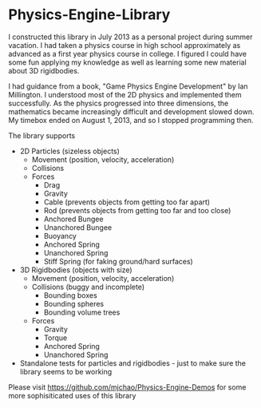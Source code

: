 # Physics-Engine-Library

I constructed this library in July 2013 as a personal project during summer vacation. I had taken a physics course in high school approximately as advanced as a first year physics course in college. I figured I could have some fun applying my knowledge as well as learning some new material about 3D rigidbodies.

I had guidance from a book, "Game Physics Engine Development" by Ian Millington. I understood most of the 2D physics and implemented them successfully. As the physics progressed into three dimensions, the mathematics became increasingly difficult and development slowed down. My timebox ended on August 1, 2013, and so I stopped programming then.

The library supports

* 2D Particles (sizeless objects)
  * Movement (position, velocity, acceleration)
  * Collisions
  * Forces
    * Drag
    * Gravity
    * Cable (prevents objects from getting too far apart)
    * Rod (prevents objects from getting too far and too close)
    * Anchored Bungee
    * Unanchored Bungee
    * Buoyancy
    * Anchored Spring
    * Unanchored Spring
    * Stiff Spring (for faking ground/hard surfaces)
* 3D Rigidbodies (objects with size) 
  * Movement (position, velocity, acceleration)
  * Collisions (buggy and incomplete)
    * Bounding boxes
    * Bounding spheres
    * Bounding volume trees
  * Forces
    * Gravity
    * Torque
    * Anchored Spring
    * Unanchored Spring
* Standalone tests for particles and rigidbodies - just to make sure the library seems to be working

Please visit https://github.com/mjchao/Physics-Engine-Demos for some more sophisiticated uses of this library
